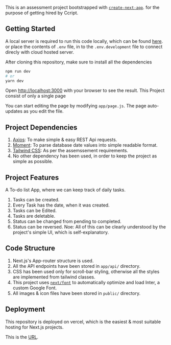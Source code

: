 This is an assessment project bootstrapped with [`create-next-app`](https://github.com/vercel/next.js/tree/canary/packages/create-next-app). for the purpose of getting hired by Ccript.

## Getting Started

A local server is required to run this code locally, which can be found [here](https://github.com/dev-status-200/ccript-server). or place the contents of `.env` file, in to the `.env.development` file to connect direcly with cloud hosted server.

After cloning this repository, make sure to install all the dependencies

```bash
npm run dev
# or
yarn dev
```

Open [http://localhost:3000](http://localhost:3000) with your browser to see the result.
This Project consist of only a single page

You can start editing the page by modifying `app/page.js`. The page auto-updates as you edit the file.

## Project Dependencies

1. [Axios](https://axios-http.com/docs/intro): To make simple & easy REST Api requests.
2. [Moment](https://momentjs.com/): To parse database date values into simple readable format.
3. [Tailwind CSS](https://v1.tailwindcss.com/): As per the assemssement requirements.
4. No other dependency has been used, in order to keep the project as simple as possible.

## Project Features

A To-do list App, where we can keep track of daily tasks.
1. Tasks can be created.
2. Every Task has the date, when it was created.
3. Tasks can be Edited.
4. Tasks are deletable.
5. Status can be changed from pending to completed.
6. Status can be reversed.
Noe: All of this can be clearly understood by the project's simple UI, which is self-explanatory.

## Code Structure

1. Next.js's App-router structure is used.
2. All the API endpoints have been stored in `app/api/` directory.
3. CSS has been used only for scroll-bar styling, otherwise all the styles are implemented from tailwind classes.
4. This project uses [`next/font`](https://nextjs.org/docs/basic-features/font-optimization) to automatically optimize and load Inter, a custom Google Font.
5. All images & icon files have been stored in `public/` directory.

## Deployment

This repository is deployed on vercel, which is the easiest & most suitable hosting for Next.js projects.

This is the [URL](https://ccript-client.vercel.app/).
